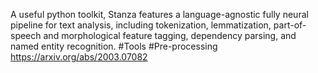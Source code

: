 A useful python toolkit, Stanza features a language-agnostic fully neural pipeline for text analysis, including tokenization, lemmatization, part-of-speech and morphological feature tagging, dependency parsing, and named entity recognition.
#Tools #Pre-processing 
https://arxiv.org/abs/2003.07082